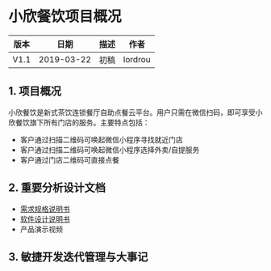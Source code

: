# 小欣餐饮项目概况

| 版本 |    日期    | 描述 |  作者   |
| :--: | :--------: | :--: | :-----: |
| V1.1 | 2019-03-22 | 初稿 | lordrou |



## 1. 项目概况

​	小欣餐饮是新式茶饮连锁餐厅自助点餐云平台。用户只需在微信扫码，即可享受小欣餐饮旗下所有门店的服务。主要特点包括：

* 客户通过扫描二维码可唤起微信小程序寻找就近门店
* 客户通过扫描二维码可唤起微信小程序选择外卖/自提服务
* 客户通过门店二维码可直接点餐

## 2. 重要分析设计文档

* [需求规格说明书](06-需求规格说明书)
* [软件设计说明书](07-软件设计说明书)
* 产品演示视频

## 3. 敏捷开发迭代管理与大事记